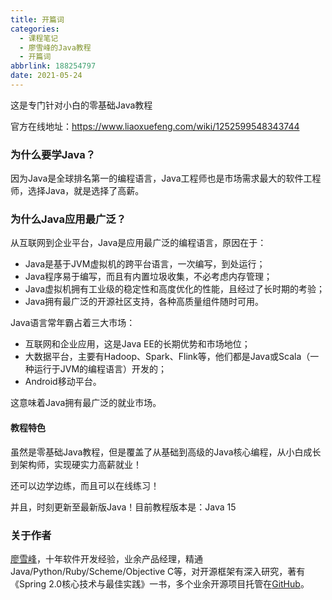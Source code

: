 ```yaml
---
title: 开篇词
categories:
  - 课程笔记
  - 廖雪峰的Java教程
  - 开篇词
abbrlink: 188254797
date: 2021-05-24
---
```


这是专门针对小白的零基础Java教程

官方在线地址：https://www.liaoxuefeng.com/wiki/1252599548343744

### 为什么要学Java？

因为Java是全球排名第一的编程语言，Java工程师也是市场需求最大的软件工程师，选择Java，就是选择了高薪。

### 为什么Java应用最广泛？

从互联网到企业平台，Java是应用最广泛的编程语言，原因在于：

- Java是基于JVM虚拟机的跨平台语言，一次编写，到处运行；
- Java程序易于编写，而且有内置垃圾收集，不必考虑内存管理；
- Java虚拟机拥有工业级的稳定性和高度优化的性能，且经过了长时期的考验；
- Java拥有最广泛的开源社区支持，各种高质量组件随时可用。

Java语言常年霸占着三大市场：

- 互联网和企业应用，这是Java EE的长期优势和市场地位；
- 大数据平台，主要有Hadoop、Spark、Flink等，他们都是Java或Scala（一种运行于JVM的编程语言）开发的；
- Android移动平台。

这意味着Java拥有最广泛的就业市场。

#### 教程特色

虽然是零基础Java教程，但是覆盖了从基础到高级的Java核心编程，从小白成长到架构师，实现硬实力高薪就业！

还可以边学边练，而且可以在线练习！

并且，时刻更新至最新版Java！目前教程版本是：Java 15

### 关于作者

[廖雪峰](http://weibo.com/liaoxuefeng)，十年软件开发经验，业余产品经理，精通Java/Python/Ruby/Scheme/Objective C等，对开源框架有深入研究，著有《Spring 2.0核心技术与最佳实践》一书，多个业余开源项目托管在[GitHub](https://github.com/michaelliao)。

